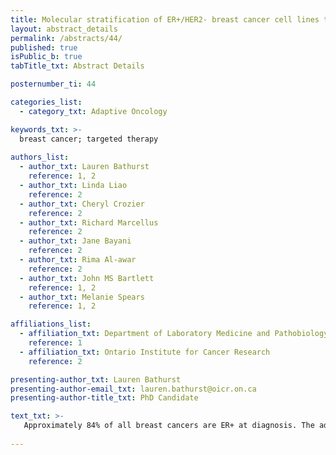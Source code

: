 ```yaml
---
title: Molecular stratification of ER+/HER2- breast cancer cell lines to predict sensitivity to targeted agents
layout: abstract_details
permalink: /abstracts/44/
published: true
isPublic_b: true
tabTitle_txt: Abstract Details

posternumber_ti: 44

categories_list: 
  - category_txt: Adaptive Oncology

keywords_txt: >-
  breast cancer; targeted therapy
  
authors_list:
  - author_txt: Lauren Bathurst 
    reference: 1, 2 
  - author_txt: Linda Liao 
    reference: 2
  - author_txt: Cheryl Crozier 
    reference: 2 
  - author_txt: Richard Marcellus 
    reference: 2 
  - author_txt: Jane Bayani
    reference: 2 
  - author_txt: Rima Al-awar
    reference: 2 
  - author_txt: John MS Bartlett
    reference: 1, 2 
  - author_txt: Melanie Spears
    reference: 1, 2 

affiliations_list:
  - affiliation_txt: Department of Laboratory Medicine and Pathobiology, University of Toronto
    reference: 1
  - affiliation_txt: Ontario Institute for Cancer Research
    reference: 2 

presenting-author_txt: Lauren Bathurst
presenting-author-email_txt: lauren.bathurst@oicr.on.ca
presenting-author-title_txt: PhD Candidate

text_txt: >-
   Approximately 84% of all breast cancers are ER+ at diagnosis. The addition of targeted agents to endocrine therapy has shown significant clinical benefit in ER+ patients. However currently there is a lack of predictive biomarkers to identify which patients should receive treatment with targeted therapy. The goal of this study was to determine whether alterations in specific signaling pathways can be identified and used to stratify breast cancer cell lines to the most effective experimental treatments. Fifteen ER+/HER2- cell lines were characterized using next generation sequencing and were then stratified according to alterations in three key signaling pathways: CCND/CDK, PI3K/AKT/mTOR and FGFR. High-throughput small-molecule screenings were performed to identify the IC50 values of 24 inhibitors across the strata. Variation in inhibitor sensitivity was observed between cell lines based on molecular alterations. Cell lines with a PIK3CA mutation in combination with a CDK-pathway alteration were more sensitive to CDK inhibitors than cell lines with alterations in the CDK-pathway alone or PIK3CA mutations alone In addition, cell lines with the dual alterations demonstrated stronger synergy between CDK and PI3K-pathway inhibitors compared to either alteration alone. The results suggest that stratification according to molecular alterations in specific signaling pathways may predict sensitivity to targeted inhibitors in a panel of ER+/HER2- breast cancer cell lines.
   
---
```

